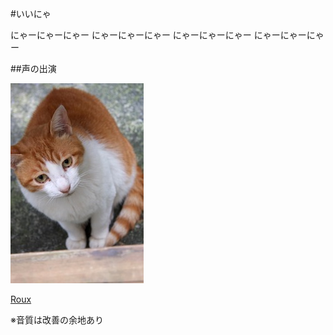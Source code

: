 #いいにゃ

にゃーにゃーにゃー
にゃーにゃーにゃー
にゃーにゃーにゃー
にゃーにゃーにゃー

##声の出演

![Roux](https://github.com/maripo/iinya/raw/master/img/roux.jpg)

[Roux](https://www.facebook.com/RouxTheCat)

※音質は改善の余地あり

